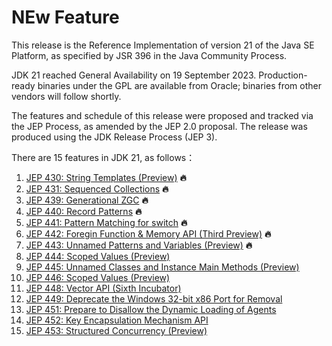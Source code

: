 # NEw Feature

This release is the Reference Implementation of version 21 of the Java SE Platform, as specified by JSR 396 in the Java Community Process.

JDK 21 reached General Availability on 19 September 2023. Production-ready binaries under the GPL are available from Oracle; binaries from other vendors will follow shortly.

The features and schedule of this release were proposed and tracked via the JEP Process, as amended by the JEP 2.0 proposal. The release was produced using the JDK Release Process (JEP 3).

There are 15 features in JDK 21, as follows：

1.  [JEP 430: String Templates (Preview)](https://openjdk.org/jeps/430) __🔥__
2.  [JEP 431: Sequenced Collections](https://openjdk.org/jeps/431) __🔥__
3.  [JEP 439: Generational ZGC](https://openjdk.org/jeps/439) __🔥__
4.  [JEP 440: Record Patterns](https://openjdk.org/jeps/440) __🔥__
5.  [JEP 441: Pattern Matching for switch](https://openjdk.org/jeps/441) __🔥__
6.  [JEP 442: Foregin Function & Memory API (Third Preview)](https://openjdk.org/jeps/442) __🔥__
7.  [JEP 443: Unnamed Patterns and Variables (Preview)](https://openjdk.org/jeps/443) __🔥__
8.  [JEP 444: Scoped Values (Preview)](https://openjdk.org/jeps/443)
9.  [JEP 445: Unnamed Classes and Instance Main Methods (Preview)](https://openjdk.org/jeps/445)
10. [JEP 446: Scoped Values (Preview)](https://openjdk.org/jeps/446)
11. [JEP 448: Vector API (Sixth Incubator)](https://openjdk.org/jeps/448)
12. [JEP 449: Deprecate the Windows 32-bit x86 Port for Removal](https://openjdk.org/jeps/449)
13. [JEP 451: Prepare to Disallow the Dynamic Loading of Agents](https://openjdk.org/jeps/451)
14. [JEP 452: Key Encapsulation Mechanism API](https://openjdk.org/jeps/452)
15. [JEP 453: Structured Concurrency (Preview)](https://openjdk.org/jeps/453)
